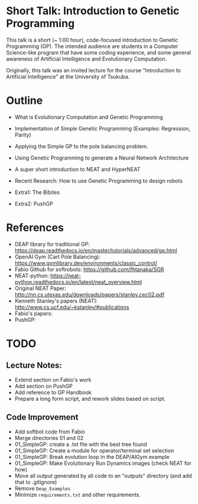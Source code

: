 # Short Talk: Introduction to Genetic Programming

This talk is a short (~ 1:00 hour), code-focused introduction to Genetic
Programming (GP). The intended audience are students in a Computer
Science-like program that have some coding experience, and some general
awareness of Artificial Intelligence and Evolutionary Computation.

Originally, this talk was an invited lecture for the course "Introduction to
Artificial Intelligence" at the University of Tsukuba.

# Outline
- What is Evolutionary Computation and Genetic Programming
- Implementation of Simple Genetic Programming (Examples: Regression, Parity)
- Applying the Simple GP to the pole balancing problem.
- Using Genetic Programming to generate a Neural Network Architecture
- A super short introduction to NEAT and HyperNEAT
- Recent Research: How to use Genetic Programming to design robots

- Extra1: The Bibites
- Extra2: PushGP

# References
- DEAP library for traditional GP: https://deap.readthedocs.io/en/master/tutorials/advanced/gp.html
- OpenAI Gym (Cart Pole Balancing): https://www.gymlibrary.dev/environments/classic_control/
- Fabio Github for softrobots: https://github.com/fhtanaka/SGR
- NEAT-python: https://neat-python.readthedocs.io/en/latest/neat_overview.html
- Original NEAT Paper: http://nn.cs.utexas.edu/downloads/papers/stanley.cec02.pdf
- Kenneth Stanley's papers (NEAT): http://www.cs.ucf.edu/~kstanley/#publications
- Fabio's papers:
- PushGP:


# TODO
## Lecture Notes:
- Extend section on Fabio's work
- Add section on PushGP
- Add reference to GP Handbook
- Prepare a long form script, and rework slides based on script.

## Code Improvement
- Add softbot code from Fabio
- Merge directories 01 and 02
- 01_SimpleGP: create a .txt file with the best tree found
- 01_SimpleGP: Create a module for operator/terminal set selection
- 01_SimpleGP: Break evolution loop in the DEAP/AIGym example
- 01_SimpleGP: Make Evolutionary Run Dynamics images (check NEAT for how)
- Move all output generated by all code to an "outputs" directory (and add that to .gitignore)
- Remove `Deap_Examples`
- Minimize `requirements.txt` and other requirements.
